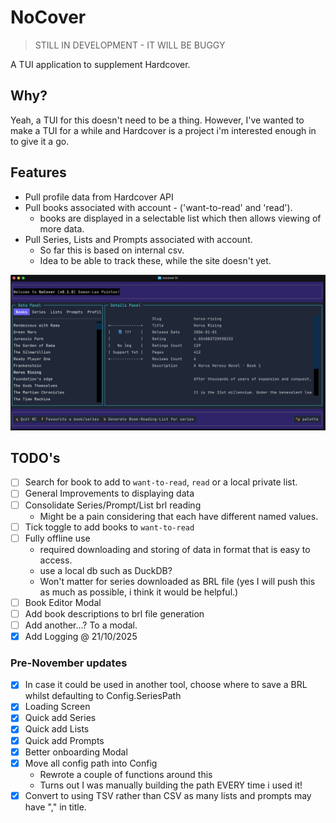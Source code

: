 # NoCover

> STILL IN DEVELOPMENT - IT WILL BE BUGGY

A TUI application to supplement Hardcover.

## Why?

Yeah, a TUI for this doesn't need to be a thing. However, I've wanted to make a TUI for a while and Hardcover is a project i'm interested enough in to give it a go.

## Features

- Pull profile data from Hardcover API
- Pull books associated with account - ('want-to-read' and 'read').
    - books are displayed in a selectable list which then allows viewing of more data.
- Pull Series, Lists and Prompts associated with account.
    - So far this is based on internal csv.
    - Idea to be able to track these, while the site doesn't yet.

![Current Dev build](images/dev-build.png)

## TODO's

- [ ] Search for book to add to `want-to-read`, `read` or a local private list.
- [ ] General Improvements to displaying data
- [ ] Consolidate Series/Prompt/List brl reading
    - Might be a pain considering that each have different named values.
- [ ] Tick toggle to add books to `want-to-read`
- [ ] Fully offline use
    - required downloading and storing of data in format that is easy to access.
    - use a local db such as DuckDB?
    - Won't matter for series downloaded as BRL file (yes I will push this as much as possible, i think it would be helpful.)
- [ ] Book Editor Modal
- [ ] Add book descriptions to brl file generation
- [ ] Add another...? To a modal.
- [X] Add Logging @ 21/10/2025

### Pre-November updates
- [X] In case it could be used in another tool, choose where to save a BRL whilst defaulting to Config.SeriesPath
- [X] Loading Screen
- [X] Quick add Series
- [X] Quick add Lists
- [X] Quick add Prompts
- [X] Better onboarding Modal
- [X] Move all config path into Config
    - Rewrote a couple of functions around this
    - Turns out I was manually building the path EVERY time i used it!
- [X] Convert to using TSV rather than CSV as many lists and prompts may have "," in title.
